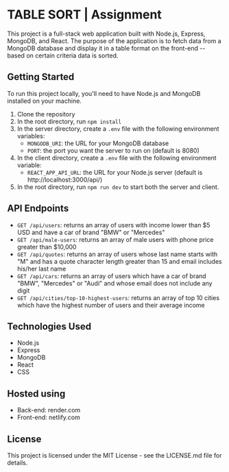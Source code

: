 # TABLE SORT | Assignment

This project is a full-stack web application built with Node.js, Express, MongoDB, and React. The purpose of the application is to fetch data from a MongoDB database and display it in a table format on the front-end -- based on certain criteria data is sorted.

## Getting Started

To run this project locally, you'll need to have Node.js and MongoDB installed on your machine.

1. Clone the repository
2. In the root directory, run `npm install`
3. In the server directory, create a `.env` file with the following environment variables:
   - `MONGODB_URI`: the URL for your MongoDB database
   - `PORT`: the port you want the server to run on (default is 8080)
4. In the client directory, create a `.env` file with the following environment variable:
   - `REACT_APP_API_URL`: the URL for your Node.js server (default is http://localhost:3000/api/)
5. In the root directory, run `npm run dev` to start both the server and client.

## API Endpoints

- `GET /api/users`: returns an array of users with income lower than $5 USD and have a car of brand "BMW" or "Mercedes"
- `GET /api/male-users`: returns an array of male users with phone price greater than $10,000
- `GET /api/quotes`: returns an array of users whose last name starts with "M" and has a quote character length greater than 15 and email includes his/her last name
- `GET /api/cars`: returns an array of users which have a car of brand "BMW", "Mercedes" or "Audi" and whose email does not include any digit
- `GET /api/cities/top-10-highest-users`: returns an array of top 10 cities which have the highest number of users and their average income

## Technologies Used

- Node.js
- Express
- MongoDB
- React
- CSS

## Hosted using
- Back-end: render.com
- Front-end: netlify.com

## License

This project is licensed under the MIT License - see the LICENSE.md file for details. 
